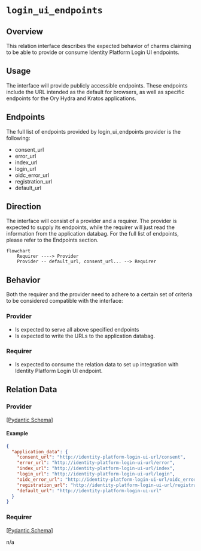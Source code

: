 # `login_ui_endpoints`

## Overview

This relation interface describes the expected behavior of charms claiming to be able to provide or consume Identity Platform Login UI endpoints.

## Usage

The interface will provide publicly accessible endpoints. These endpoints include the URL intended as the default for browsers, as well as specific endpoints for the Ory Hydra and Kratos applications.

## Endpoints

The full list of endpoints provided by login_ui_endpoints provider is the following:
- consent_url
- error_url
- index_url
- login_url
- oidc_error_url
- registration_url
- default_url

## Direction

The interface will consist of a provider and a requirer. The provider is expected to supply its endpoints,
while the requirer will just read the information from the application databag. For the full list of endpoints, please refer to the Endpoints section.

```mermaid
flowchart
    Requirer ----> Provider
    Provider -- default_url, consent_url... --> Requirer
```

## Behavior

Both the requirer and the provider need to adhere to a certain set of criteria to be considered compatible with the interface:

### Provider

- Is expected to serve all above specified endpoints 
- Is expected to write the URLs to the application databag.

### Requirer

- Is expected to consume the relation data to set up integration with Identity Platform Login UI endpoint.

## Relation Data

### Provider

[\[Pydantic Schema\]](./schema.py)


#### Example


```json
{
  "application_data": {
    "consent_url": "http://identity-platform-login-ui-url/consent",
    "error_url": "http://identity-platform-login-ui-url/error",
    "index_url": "http://identity-platform-login-ui-url/index",
    "login_url": "http://identity-platform-login-ui-url/login",
    "oidc_error_url": "http://identity-platform-login-ui-url/oidc_error",
    "registration_url": "http://identity-platform-login-ui-url/registration",
    "default_url": "http://identity-platform-login-ui-url"
  }
}
```

### Requirer

[\[Pydantic Schema\]](./schema.py)

n/a
